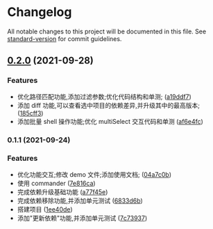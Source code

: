 # Changelog

All notable changes to this project will be documented in this file. See [standard-version](https://github.com/conventional-changelog/standard-version) for commit guidelines.

## [0.2.0](https://github.com/rni-l/multi-dependent-management/compare/v0.1.1...v0.2.0) (2021-09-28)


### Features

* 优化路径匹配功能,添加过滤参数;优化代码结构和单测; ([a19ddf7](https://github.com/rni-l/multi-dependent-management/commit/a19ddf7e71ee19bd322ce02f6b6921c1308ebf65))
* 添加 diff 功能,可以查看选中项目的依赖差异,并升级其中的最高版本; ([185cff3](https://github.com/rni-l/multi-dependent-management/commit/185cff3aa8514bbc00323d999d701d297df10df1))
* 添加批量 shell 操作功能;优化 multiSelect 交互代码和单测 ([af6e4fc](https://github.com/rni-l/multi-dependent-management/commit/af6e4fc0c905c95a8ee800cdc7f4864bcaf82cab))

### 0.1.1 (2021-09-24)


### Features

* 优化功能交互;修改 demo 文件;添加使用文档; ([04a7c0b](https://github.com/rni-l/multi-dependent-management/commit/04a7c0bd92a5ab26ce8311ec398a2e86152bfca5))
* 使用 commander ([7e816ca](https://github.com/rni-l/multi-dependent-management/commit/7e816ca58b399a0852399304191e159d369936d2))
* 完成依赖升级基础功能 ([a77f45e](https://github.com/rni-l/multi-dependent-management/commit/a77f45ed1a3ff0009a74d412a03e57f7409561d4))
* 完成依赖移除功能,并添加单元测试 ([6833d6b](https://github.com/rni-l/multi-dependent-management/commit/6833d6b9bd5066d8ce1fb0adec8ae72f286e6ccd))
* 搭建项目 ([1ee40de](https://github.com/rni-l/multi-dependent-management/commit/1ee40de1a367e31ea90201bb30da9b54d3cd8902))
* 添加"更新依赖"功能,并添加单元测试 ([7c73937](https://github.com/rni-l/multi-dependent-management/commit/7c73937c95fdae72a1e753aee9b59824130bac32))
